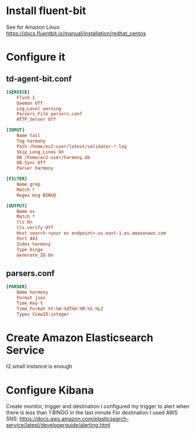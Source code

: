 # Install fluent-bit
See for Amazon Linux: https://docs.fluentbit.io/manual/installation/redhat_centos

# Configure it

## td-agent-bit.conf
```ini
[SERVICE]
    Flush 1
    Daemon Off
    Log_Level warning
    Parsers_File parsers.conf
    HTTP_Server Off

[INPUT]
    Name tail
    Tag harmony
    Path /home/ec2-user/latest/validator-*.log
    Skip_Long_Lines On
    DB /home/ec2-user/harmony.db
    DB.Sync Off
    Parser harmony

[FILTER]
    Name grep
    Match *
    Regex msg BINGO

[OUTPUT]
    Name es
    Match *
    tls On
    tls.verify Off
    Host search-<your es endpoint>.us-east-1.es.amazonaws.com
    Port 443
    Index harmony
    Type bingo
    Generate_ID On
```

## parsers.conf
```ini
[PARSER]
    Name harmony
    Format json
    Time_Key t
    Time_Format %Y-%m-%dT%H:%M:%S.%LZ
    Types ViewID:integer
```

# Create Amazon Elasticsearch Service
t2.small instance is enough

# Configure Kibana
Create monitor, trigger and destination
I configured my trigger to alert when there is less than 1 BINGO in the last minute
For destination I used AWS SNS: https://docs.aws.amazon.com/elasticsearch-service/latest/developerguide/alerting.html
